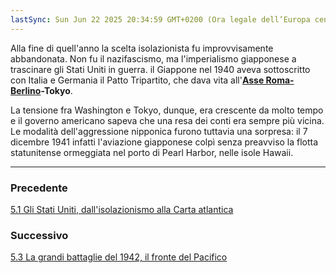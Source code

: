 ```yaml
---
lastSync: Sun Jun 22 2025 20:34:59 GMT+0200 (Ora legale dell’Europa centrale)
---
```

Alla fine di quell'anno la scelta isolazionista fu improvvisamente abbandonata. Non fu il nazifascismo, ma l'imperialismo giapponese a trascinare gli Stati Uniti in guerra. il Giappone nel 1940 aveva sottoscritto con Italia e Germania il Patto Tripartito, che dava vita all'**[Asse Roma-Berlino](Asse%20Roma-Berlino.md)-Tokyo**.

La tensione fra Washington e Tokyo, dunque, era crescente da molto tempo e il governo americano sapeva che una resa dei conti era sempre più vicina. Le modalità dell'aggressione nipponica furono tuttavia una sorpresa: il 7 dicembre 1941 infatti l'aviazione giapponese colpì senza preavviso la flotta statunitense ormeggiata nel porto di Pearl Harbor, nelle isole Hawaii.


---
### Precedente
[5.1 Gli Stati Uniti, dall'isolazionismo alla Carta atlantica](5.1%20Gli%20Stati%20Uniti,%20dall'isolazionismo%20alla%20Carta%20atlantica.md)

### Successivo
[5.3 La grandi battaglie del 1942, il fronte del Pacifico](5.3%20La%20grandi%20battaglie%20del%201942,%20il%20fronte%20del%20Pacifico.md)
